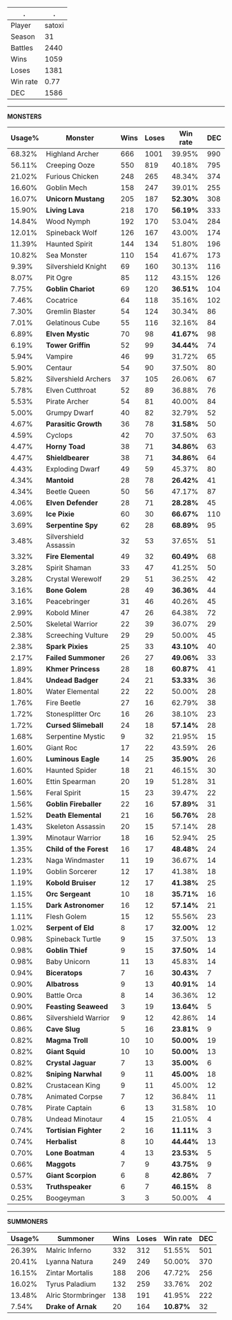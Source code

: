 .|.
|-|-
Player|satoxi
Season|31
Battles|2440
Wins|1059
Loses|1381
Win rate|0.77
DEC|1586

---
**MONSTERS**

Usage%|Monster|Wins|Loses|Win rate|DEC|
-|-|-|-|-|-|
68.32%|Highland Archer|666|1001|39.95%|990|
56.11%|Creeping Ooze|550|819|40.18%|795|
21.02%|Furious Chicken|248|265|48.34%|374|
16.60%|Goblin Mech|158|247|39.01%|255|
16.07%|**Unicorn Mustang**|205|187|**52.30%**|308|
15.90%|**Living Lava**|218|170|**56.19%**|333|
14.84%|Wood Nymph|192|170|53.04%|284|
12.01%|Spineback Wolf|126|167|43.00%|174|
11.39%|Haunted Spirit|144|134|51.80%|196|
10.82%|Sea Monster|110|154|41.67%|173|
9.39%|Silvershield Knight|69|160|30.13%|116|
8.07%|Pit Ogre|85|112|43.15%|126|
7.75%|**Goblin Chariot**|69|120|**36.51%**|104|
7.46%|Cocatrice|64|118|35.16%|102|
7.30%|Gremlin Blaster|54|124|30.34%|86|
7.01%|Gelatinous Cube|55|116|32.16%|84|
6.89%|**Elven Mystic**|70|98|**41.67%**|98|
6.19%|**Tower Griffin**|52|99|**34.44%**|74|
5.94%|Vampire|46|99|31.72%|65|
5.90%|Centaur|54|90|37.50%|80|
5.82%|Silvershield Archers|37|105|26.06%|67|
5.78%|Elven Cutthroat|52|89|36.88%|76|
5.53%|Pirate Archer|54|81|40.00%|84|
5.00%|Grumpy Dwarf|40|82|32.79%|52|
4.67%|**Parasitic Growth**|36|78|**31.58%**|50|
4.59%|Cyclops|42|70|37.50%|63|
4.47%|**Horny Toad**|38|71|**34.86%**|63|
4.47%|**Shieldbearer**|38|71|**34.86%**|64|
4.43%|Exploding Dwarf|49|59|45.37%|80|
4.34%|**Mantoid**|28|78|**26.42%**|41|
4.34%|Beetle Queen|50|56|47.17%|87|
4.06%|**Elven Defender**|28|71|**28.28%**|45|
3.69%|**Ice Pixie**|60|30|**66.67%**|110|
3.69%|**Serpentine Spy**|62|28|**68.89%**|95|
3.48%|Silvershield Assassin|32|53|37.65%|51|
3.32%|**Fire Elemental**|49|32|**60.49%**|68|
3.28%|Spirit Shaman|33|47|41.25%|50|
3.28%|Crystal Werewolf|29|51|36.25%|42|
3.16%|**Bone Golem**|28|49|**36.36%**|44|
3.16%|Peacebringer|31|46|40.26%|45|
2.99%|Kobold Miner|47|26|64.38%|72|
2.50%|Skeletal Warrior|22|39|36.07%|29|
2.38%|Screeching Vulture|29|29|50.00%|45|
2.38%|**Spark Pixies**|25|33|**43.10%**|40|
2.17%|**Failed Summoner**|26|27|**49.06%**|33|
1.89%|**Khmer Princess**|28|18|**60.87%**|41|
1.84%|**Undead Badger**|24|21|**53.33%**|36|
1.80%|Water Elemental|22|22|50.00%|28|
1.76%|Fire Beetle|27|16|62.79%|38|
1.72%|Stonesplitter Orc|16|26|38.10%|23|
1.72%|**Cursed Slimeball**|24|18|**57.14%**|28|
1.68%|Serpentine Mystic|9|32|21.95%|15|
1.60%|Giant Roc|17|22|43.59%|26|
1.60%|**Luminous Eagle**|14|25|**35.90%**|26|
1.60%|Haunted Spider|18|21|46.15%|30|
1.60%|Ettin Spearman|20|19|51.28%|31|
1.56%|Feral Spirit|15|23|39.47%|22|
1.56%|**Goblin Fireballer**|22|16|**57.89%**|31|
1.52%|**Death Elemental**|21|16|**56.76%**|28|
1.43%|Skeleton Assassin|20|15|57.14%|28|
1.39%|Minotaur Warrior|18|16|52.94%|25|
1.35%|**Child of the Forest**|16|17|**48.48%**|24|
1.23%|Naga Windmaster|11|19|36.67%|14|
1.19%|Goblin Sorcerer|12|17|41.38%|18|
1.19%|**Kobold Bruiser**|12|17|**41.38%**|25|
1.15%|**Orc Sergeant**|10|18|**35.71%**|16|
1.15%|**Dark Astronomer**|16|12|**57.14%**|21|
1.11%|Flesh Golem|15|12|55.56%|23|
1.02%|**Serpent of Eld**|8|17|**32.00%**|12|
0.98%|Spineback Turtle|9|15|37.50%|13|
0.98%|**Goblin Thief**|9|15|**37.50%**|14|
0.98%|Baby Unicorn|11|13|45.83%|14|
0.94%|**Biceratops**|7|16|**30.43%**|7|
0.90%|**Albatross**|9|13|**40.91%**|14|
0.90%|Battle Orca|8|14|36.36%|12|
0.90%|**Feasting Seaweed**|3|19|**13.64%**|5|
0.86%|Silvershield Warrior|9|12|42.86%|14|
0.86%|**Cave Slug**|5|16|**23.81%**|9|
0.82%|**Magma Troll**|10|10|**50.00%**|19|
0.82%|**Giant Squid**|10|10|**50.00%**|13|
0.82%|**Crystal Jaguar**|7|13|**35.00%**|6|
0.82%|**Sniping Narwhal**|9|11|**45.00%**|18|
0.82%|Crustacean King|9|11|45.00%|12|
0.78%|Animated Corpse|7|12|36.84%|11|
0.78%|Pirate Captain|6|13|31.58%|10|
0.78%|Undead Minotaur|4|15|21.05%|4|
0.74%|**Tortisian Fighter**|2|16|**11.11%**|3|
0.74%|**Herbalist**|8|10|**44.44%**|13|
0.70%|**Lone Boatman**|4|13|**23.53%**|5|
0.66%|**Maggots**|7|9|**43.75%**|9|
0.57%|**Giant Scorpion**|6|8|**42.86%**|7|
0.53%|**Truthspeaker**|6|7|**46.15%**|8|
0.25%|Boogeyman|3|3|50.00%|4|

---
**SUMMONERS**

Usage%|Summoner|Wins|Loses|Win rate|DEC|
-|-|-|-|-|-|
26.39%|Malric Inferno|332|312|51.55%|501|
20.41%|Lyanna Natura|249|249|50.00%|370|
16.15%|Zintar Mortalis|188|206|47.72%|256|
16.02%|Tyrus Paladium|132|259|33.76%|202|
13.48%|Alric Stormbringer|138|191|41.95%|222|
7.54%|**Drake of Arnak**|20|164|**10.87%**|32|
